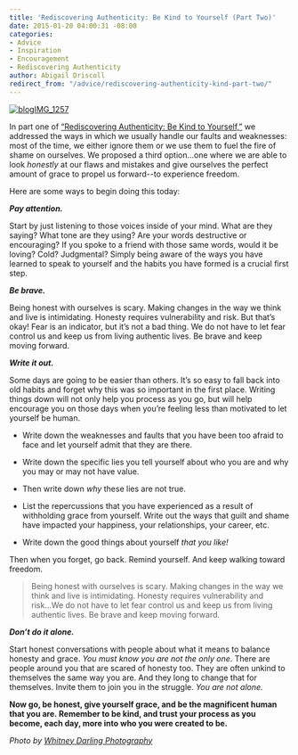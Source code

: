 ```yaml
---
title: 'Rediscovering Authenticity: Be Kind to Yourself (Part Two)'
date: 2015-01-20 04:00:31 -08:00
categories:
- Advice
- Inspiration
- Encouragement
- Rediscovering Authenticity
author: Abigail Driscoll
redirect_from: "/advice/rediscovering-authenticity-kind-part-two/"
---
```


[![blogIMG_1257](https://yellow-blog-images.imgix.net/2015/01/blogIMG_1257.jpg)](https://yellow-blog-images.imgix.net/2015/01/blogIMG_1257.jpg)

In part one of [“Rediscovering Authenticity: Be Kind to Yourself,”](http://yellowconference.com/rediscovering-authenticity-real-shortcomings/) we addressed the ways in which we usually handle our faults and weaknesses: most of the time, we either ignore them or we use them to fuel the fire of shame on ourselves. We proposed a third option…one where we are able to look _honestly_ at our flaws and mistakes and give ourselves the perfect amount of grace to propel us forward--to experience freedom.

Here are some ways to begin doing this today:

**_Pay attention._**

Start by just listening to those voices inside of your mind. What are they saying? What tone are they using? Are your words destructive or encouraging? If you spoke to a friend with those same words, would it be loving? Cold? Judgmental? Simply being aware of the ways you have learned to speak to yourself and the habits you have formed is a crucial first step.

**_Be brave._**

Being honest with ourselves is scary. Making changes in the way we think and live is intimidating. Honesty requires vulnerability and risk. But that’s okay! Fear is an indicator, but it’s not a bad thing. We do not have to let fear control us and keep us from living authentic lives. Be brave and keep moving forward.

**_Write it out._**

Some days are going to be easier than others. It’s so easy to fall back into old habits and forget why this was so important in the first place. Writing things down will not only help you process as you go, but will help encourage you on those days when you’re feeling less than motivated to let yourself be human.

* Write down the weaknesses and faults that you have been too afraid to face and let yourself admit that they are there.

* Write down the specific lies you tell yourself about who you are and why you may or may not have value.

* Then write down _why_ these lies are not true.

* List the repercussions that you have experienced as a result of withholding grace from yourself. Write out the ways that guilt and shame have impacted your happiness, your relationships, your career, etc.

* Write down the good things about yourself _that you like!_

Then when you forget, go back. Remind yourself. And keep walking toward freedom.

> Being honest with ourselves is scary. Making changes in the way we think and live is intimidating. Honesty requires vulnerability and risk...We do not have to let fear control us and keep us from living authentic lives. Be brave and keep moving forward.

**_Don’t do it alone._**

Start honest conversations with people about what it means to balance honesty and grace. _You must know you are not the only one_. There are people around you that are scared of honesty too. They are often unkind to themselves the same way you are. And they long to change that for themselves. Invite them to join you in the struggle. _You are not alone._

**Now go, be honest, give yourself grace, and be the magnificent human that you are. Remember to be kind, and trust your process as you become, each day, more into who you were created to be.**

_Photo by [Whitney Darling Photography](http://whitneydarling.com/)_
